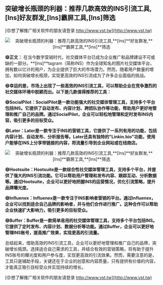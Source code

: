 ## **突破增长瓶颈的利器：推荐几款高效的INS引流工具,**[Ins]**好友群发,**[Ins]**霸屏工具,**[Ins]**筛选**

[😍想了解推广相关软件的朋友请登录 http://www.vst.tw](http://www.vst.tw)

 <center><img src="https://vst.tw/MP4/tuiguang/png/2.png" alt="突破增长瓶颈的利器：推荐几款高效的INS引流工具,**[Ins]**好友群发,**[Ins]**霸屏工具,**[Ins]**筛选"></center>

**😄正文：**
在当今数字营销时代，社交媒体平台已成为企业推广和品牌建设不可或缺的一部分。**[Ins]**tagram（简称INS）作为全球知名的图片社交媒体平台，拥有数以亿计的用户，为企业提供了巨大的市场潜力。然而，随着用户数量的增加，如何突破增长瓶颈，实现更高效的INS引流成为了许多企业面临的挑战。

**😄幸运的是，市场上出现了一些高效的INS引流工具，可以帮助企业在竞争激烈的社交媒体环境中脱颖而出。以下是几款值得推荐的工具：**

**😄SocialPilot：SocialPilot是一款功能强大的社交媒体管理工具，支持多个平台包括INS。它提供了自动发布、内容计划、跨团队协作等功能，帮助用户更好地管理和推广自己的品牌。通过SocialPilot，企业可以轻松地管理和定时发布INS内容，吸引更多的目标受众。**

**😄Later：Later是一款专注于INS的营销工具，它提供了一系列有用的功能，包括内容计划、自动发布、分析报告等。Later还具有独特的"Linkin.bio"功能，使用户能够在INS上分享带链接的内容，将流量引导到企业网站或在线商店。**

 <center><img src="https://vst.tw/MP4/tuiguang/png/1.png" alt="突破增长瓶颈的利器：推荐几款高效的INS引流工具,**[Ins]**好友群发,**[Ins]**霸屏工具,**[Ins]**筛选"></center>

**😄Hootsuite：Hootsuite是一款综合性社交媒体管理工具，支持多个平台，并提供了强大的INS引流功能。它可以帮助用户管理和发布内容、跟踪互动、分析数据等。通过Hootsuite，企业可以更好地把握INS的运营情况，优化引流策略，提升品牌曝光度。**

**😄Influenex：Influenex是一款专注于INS影响者营销的平台。通过Influenex，企业可以找到适合自己品牌的影响者，并与他们合作进行推广。这种合作可以帮助企业快速扩大影响力，吸引更多的目标受众。**

**😄Buffer：Buffer是一款简单易用的社交媒体管理工具，支持多个平台包括INS。它提供了定时发布、内容计划、数据分析等功能。通过Buffer，企业可以更好地管理INS账号，提高推广效果，实现更高的引流量。**

总结起来，借助高效的INS引流工具，企业可以更好地管理和推广自己的品牌，突破增长瓶颈。选择适合自己需求的工具，并结合有效的营销策略，将有助于提升INS账号的曝光度和用户参与度，实现更高效的引流效果。然而，需要注意的是，工具只是辅助手段，关键还在于企业的创意和内容质量，只有提供有价值的内容，才能真正吸引目标受众并实现持续的增长。

[😍想了解推广相关软件的朋友请登录 http://www.vst.tw](http://www.vst.tw)



